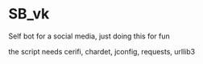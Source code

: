 # SB_vk
Self bot for a social media, just doing this for fun

the script needs cerifi, chardet, jconfig, requests, urllib3
